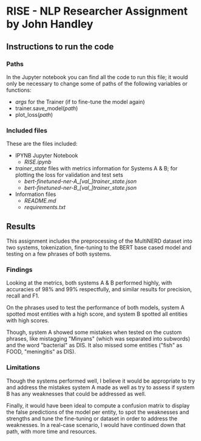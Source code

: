# RISE - NLP Researcher Assignment by John Handley

## Instructions to run the code

### Paths
In the Jupyter notebook you can find all the code to run this file; it would only be necessary to change some of paths of the following variables or functions:
- *args* for the Trainer (if to fine-tune the model again)
- trainer.save_model(*path*)
- plot_loss(*path*)

### Included files
These are the files included:
- IPYNB Jupyter Notebook
    - *RISE.ipynb*
- *trainer_state* files with metrics information for Systems A & B; for plotting the loss for validation and test sets
    - *bert-finetuned-ner-A_[val\_]trainer_state.json*
    - *bert-finetuned-ner-B_[val\_]trainer_state.json*
- Information files
    - *README.md*
    - *requirements.txt*

## Results
This assignment includes the preprocessing of the MultiNERD dataset into two systems, tokenization, fine-tuning to the BERT base cased model and testing on a few phrases of both systems.

### Findings
Looking at the metrics, both systems A & B performed highly, with accuracies of 98% and 99% respectfully, and similar results for precision, recall and F1. 

On the phrases used to test the performance of both models, system A spotted most entities with a high score, and system B spotted all entities with high scores.

Though, system A showed some mistakes when tested on the custom phrases, like mistagging "Minyans" (which was separated into subwords) and the word "bacterial" as DIS. It also missed some entities ("fish" as FOOD, "meningitis" as DIS).

### Limitations

Though the systems performed well, I believe  it would be appropriate to try and address the mistakes system A made as well as try to assess if system B has any weaknesses that could be addressed as well.

Finally, it would have been ideal to compute a confusion matrix to display the false predictions of the model per entity, to spot the weaknesses and strengths and tune the fine-tuning or dataset in order to address the weaknesses. In a real-case scenario, I would have continued down that path, with more time and resources.